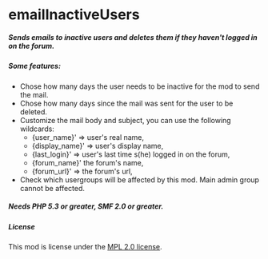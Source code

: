 emailInactiveUsers
===================

##### Sends emails to inactive users and deletes them if they haven't logged in on the forum.

##### Some features:

- Chose how many days the user needs to be inactive for the mod to send the mail.
- Chose how many days since the mail was sent for the user to be deleted.
- Customize the mail body and subject, you can use the following wildcards:
	- {user_name}' => user's real name,
	- {display_name}' => user's display name,
	- {last_login}' => user's last time s(he) logged in on the forum,
	- {forum_name}' the forum's name,
	- {forum_url}' => the forum's url,
- Check which usergroups will be affected by this mod. Main admin group cannot be affected.

##### Needs PHP 5.3 or greater, SMF 2.0 or greater.

##### License
This mod is license under the [MPL 2.0 license](http://www.mozilla.org/MPL/2.0/).